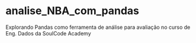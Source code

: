 # analise_NBA_com_pandas
Explorando Pandas como ferramenta de análise para avaliação no curso de Eng. Dados da SoulCode Academy
